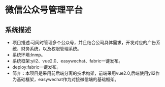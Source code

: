 # 微信公众号管理平台

## 系统描述
- 项目描述:可同时管理多个公众号，并且结合公司具体需求，开发对应的广告系统，财务系统，以及权限管理系统。
- 系统环境:lnmp。
- 系统框架:yii2、vue2.0、easywechat、fabric一键发布。
- deploy:fabric一键发布。
- 简介：本项目是采用前后端分离的技术构架，前端采用vue2.0,后端使用yii2作为基础框架，easywechat作为对接微信端的基础框架。
